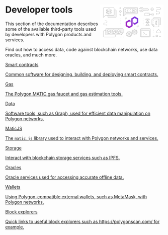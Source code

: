 <div class="section-wrapper product-section-head">
	<div class="hero-image"><img src="../img/home/main-img.svg" loading="lazy" class="hero-image" style="width: 40%; float: right;"></div>
	<div class="hero-left">
		<h1 class="hero-heading">Developer tools</h1>
		<p class="hero-subtext">This section of the documentation describes some of the available third-party tools used by developers with Polygon products and services.</p>
		<p class="hero-subtext">Find out how to access data, code against blockchain networks, use data oracles, and much more. </p>
	</div>
</div>
<div class="grid-container">
	<div class="grid-item">
		<a href="./smart-contracts/hardhat">
			<div class="product-list-item-header">
				<div class="feature-card-heading">Smart contracts</div>
			</div>
			<p class="feature-paragraph">Common software for designing, building, and deploying smart contracts.</p>
		</a>
	</div>
	<div class="grid-item">
		<a href="./gas/matic-faucet">
			<div class="product-list-item-header">
				<div class="feature-card-heading">Gas</div>
			</div>
			<p class="feature-paragraph">The Polygon MATIC gas faucet and gas estimation tools.</p>
		</a>
	</div>
	<div class="grid-item">
		<a href="./data/the-graph/overview">
			<div class="product-list-item-header">
				<div class="feature-card-heading">Data</div>
			</div>
			<p class="feature-paragraph">Software tools, such as Graph, used for efficient data manipulation on Polygon networks.</p>
		</a>
	</div>
	<div class="grid-item">
		<a href="./matic-js/get-started">
			<div class="product-list-item-header">
				<div class="feature-card-heading">MaticJS</div>
			</div>
			<p class="feature-paragraph">The <code>matic.js</code> library used to interact with Polygon networks and services.</p>
		</a>
	</div>
	<div class="grid-item">
		<a href="./storage/ipfs">
			<div class="product-list-item-header">
				<div class="feature-card-heading">Storage</div>
			</div>
			<p class="feature-paragraph">Interact with blockchain storage services such as IPFS.</p>
		</a>
	</div>
	<div class="grid-item">
		<a href="./oracles/getting-started">
			<div class="product-list-item-header">
				<div class="feature-card-heading">Oracles</div>
			</div>
			<p class="feature-paragraph">Oracle services used for accessing accurate offline data.</p>
		</a>
	</div>
	<div class="grid-item">
		<a href="./wallets/getting-started">
			<div class="product-list-item-header">
				<div class="feature-card-heading">Wallets</div>
			</div>
			<p class="feature-paragraph">Using Polygon-compatible external wallets, such as MetaMask, with Polygon networks.</p>
		</a>
	</div>
	<div class="grid-item">
		<a href="https://polygonscan.com/">
			<div class="product-list-item-header">
				<div class="feature-card-heading">Block explorers</div>
			</div>
			<p class="feature-paragraph">Quick links to useful block explorers such as https://polygonscan.com/ for example.</p>
		</a>
	</div>
</div>
</div>